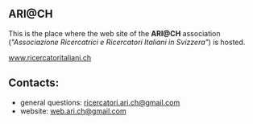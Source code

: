 ## ARI@CH

This is the place where the web site of the **ARI@CH** association (*"Associazione Ricercatrici e Ricercatori Italiani in Svizzera"*) is hosted.

www.ricercatoritaliani.ch

## Contacts:

- general questions: ricercatori.ari.ch@gmail.com 
- website: web.ari.ch@gmail.com


